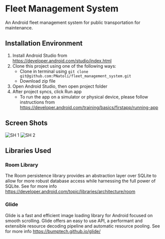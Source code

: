 # Fleet Management System
An Android fleet management system for public transportation for maintenance.

## Installation Environment

1.	Install Android Studio from https://developer.android.com/studio/index.html
2.	Clone this project using one of the following ways:
       *    Clone in terminal using `git clone git@github.com:PNatoli/fleet_management_system.git`
       *    Download zip file
3.	Open Android Studio, then open project folder
4.	After project syncs, click Run app
       *   To run the app on a simulator or physical device, please follow instructions from https://developer.android.com/training/basics/firstapp/running-app
## Screen Shots
![SH 1](https://lh3.googleusercontent.com/ygwqwiYtdufWZXOmXeo_zQlB2scgekhCEbPcgVMaZvzQj6MKJymg8HDnIb7f3uDx-znP1KkskbBVDgbtYiA2538EPWXP4WLBD_bwX2dVb4tX2HESiakT0Y3up3Eual1SJDqXEkhWJw=h600)    ![SH 2](https://lh3.googleusercontent.com/cqjamM5m6ygV9-Lt9XR8mhwDu7eSyfWBkLlfrMdVIXzrmaL8iYSfGNZCTK6GSEm9L8Q6cTvzf7koA8jqp9ZAa40oShXx6WEWad86NXfRFuxiQ9-m3EyX-b7xZ4rbcAGlv13u8Sm7KA=h600) 
 
## Libraries Used

### Room Library
The Room persistence library provides an abstraction layer over SQLite to allow for more robust database access while harnessing the full power of SQLite. See for more info https://developer.android.com/topic/libraries/architecture/room
### Glide
Glide is a fast and efficient image loading library for Android focused on smooth scrolling. Glide offers an easy to use API, a performant and extensible resource decoding pipeline and automatic resource pooling. See for more info https://bumptech.github.io/glide/

